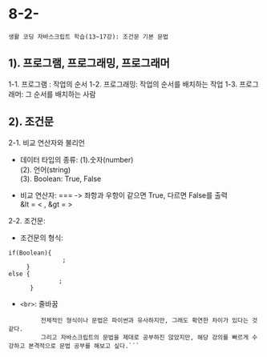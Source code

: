 # 8-2-

```생활 코딩 자바스크립트 학습(13~17강): 조건문 기본 문법```

## 1). 프로그램, 프로그래밍, 프로그래머

1-1. 프로그램 : 작업의 순서
1-2. 프로그래밍: 작업의 순서를 배치하는 작업
1-3. 프로그래머: 그 순서를 배치하는 사람

## 2). 조건문

2-1. 비교 연산자와 불리언

- 데이터 타입의 종류: (1).숫자(number) <br>
                     (2). 언어(string) <br>
                      (3). Boolean: True, False

- 비교 연산자: === -> 좌항과 우항이 같으면 True, 다르면 False를 출력 <br>
                  &lt = < , &gt = >

2-2. 조건문: 

- 조건문의 형식:
``` 
if(Boolean){
               ;
     }
else {
              ;
      }
```

- ```<br>```: 줄바꿈

```학습후기: 불리언이 true 와 false로 이루어졌다는 것을 알게 되었으며, 조건문인 if문을 쓸때, 불리언의 형태로 입력해야한다는 것을 배웠다.
         전체적인 형식이나 문법은 파이썬과 유사하지만, 그래도 확연한 차이가 있다는 것 같다.
         그리고 자바스크립트의 문법을 제대로 공부하진 않았지만, 해당 강의를 빠르게 수강하고 본격적으로 문법 공부를 해보고 싶다.```